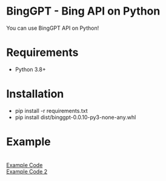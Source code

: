 # BingGPT - Bing API on Python
You can use BingGPT API on Python!
# Requirements
<ul>
  <li>Python 3.8+</li>
</ul>
<h1>Installation</h1>
<ul>
  <li>pip install -r requirements.txt</li>
  <li>pip install dist/binggpt-0.0.10-py3-none-any.whl</li>
</ul>
<h1>Example</h1>
<br><a href="example.py">Example Code</a>
<br><a href="example2.py">Example Code 2</a>
